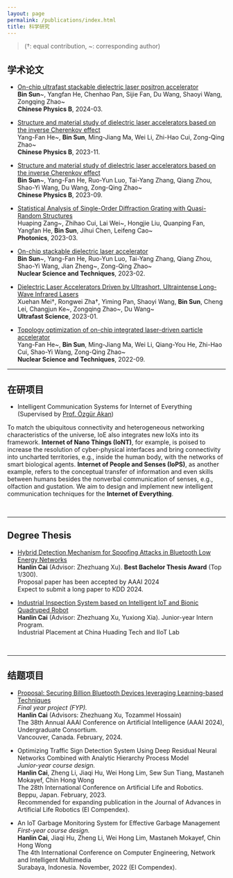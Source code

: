 ```yaml
---
layout: page
permalink: /publications/index.html
title: 科学研究
---
```


> (†: equal contribution, ~: corresponding author)

## 学术论文

- [On-chip ultrafast stackable dielectric laser positron accelerator](https://iopscience.iop.org/article/10.1088/1674-1056/ad188e)<br>
**Bin Sun**~, Yangfan He, Chenhao Pan, Sijie Fan, Du Wang, Shaoyi Wang, Zongqing Zhao~<br>
**Chinese Physics B**, 2024-03.<br>

- [Structure and material study of dielectric laser accelerators based on the inverse Cherenkov effect](https://iopscience.iop.org/article/10.1088/1674-1056/acc05a)<br>
Yang-Fan He~, **Bin Sun**, Ming-Jiang Ma, Wei Li, Zhi-Hao Cui, Zong-Qing Zhao~<br>
**Chinese Physics B**, 2023-11.<br>

- [Structure and material study of dielectric laser accelerators based on the inverse Cherenkov effect](https://iopscience.iop.org/article/10.1088/1674-1056/acdc0a)<br>
**Bin Sun**~, Yang-Fan He, Ruo-Yun Luo, Tai-Yang Zhang, Qiang Zhou, Shao-Yi Wang, Du Wang, Zong-Qing Zhao~<br>
**Chinese Physics B**, 2023-09.<br>

- [Statistical Analysis of Single-Order Diffraction Grating with Quasi-Random Structures](https://www.mdpi.com/2304-6732/10/3/303)<br>
Huaping Zang~, Zhihao Cui, Lai Wei~, Hongjie Liu, Quanping Fan, Yangfan He, **Bin Sun**, Jihui Chen, Leifeng Cao~<br>
**Photonics**, 2023-03.<br>

- [On-chip stackable dielectric laser accelerator](https://link.springer.com/article/10.1007/s41365-023-01174-7)<br>
**Bin Sun**~, Yang-Fan He, Ruo-Yun Luo, Tai-Yang Zhang, Qiang Zhou, Shao-Yi Wang, Jian Zheng~, Zong-Qing Zhao~<br>
**Nuclear Science and Techniques**, 2023-02.<br>

- [Dielectric Laser Accelerators Driven by Ultrashort, Ultraintense Long-Wave Infrared Lasers](https://spj.science.org/doi/10.34133/ultrafastscience.0050)<br>
Xuehan Mei†, Rongwei Zha†, Yiming Pan, Shaoyi Wang, **Bin Sun**, Cheng Lei, Changjun Ke~, Zongqing Zhao~, Du Wang~<br>
**Ultrafast Science**, 2023-01.<br>

- [Topology optimization of on-chip integrated laser-driven particle accelerator](https://link.springer.com/article/10.1007/s41365-022-01101-2)<br>
Yang-Fan He~, **Bin Sun**, Ming-Jiang Ma, Wei Li, Qiang-You He, Zhi-Hao Cui, Shao-Yi Wang, Zong-Qing Zhao~<br>
**Nuclear Science and Techniques**, 2022-09.<br>

---

## 在研项目

- Intelligent Communication Systems for Internet of Everything (Supervised by [Prof. Özgür Akan](https://www.eng.cam.ac.uk/profiles/oba21))

To match the ubiquitous connectivity and heterogeneous networking characteristics of the universe, IoE also integrates new IoXs into its framework. **Internet of Nano Things (IoNT)**, for example, is poised to increase the resolution of cyber-physical interfaces and bring connectivity into uncharted territories, e.g., inside the human body, with the networks of smart biological agents. **Internet of People and Senses (IoPS)**, as another example, refers to the conceptual transfer of information and even skills between humans besides the nonverbal communication of senses, e.g., olfaction and gustation. We aim to design and implement new intelligent communication techniques for the **Internet of Everything**.

<br>

---

## Degree Thesis

- [Hybrid Detection Mechanism for Spoofing Attacks in Bluetooth Low Energy Networks](https://caihanlin.com/mypaper/thesis/UG-thesis.pdf)<br>**Hanlin Cai** (Advisor: Zhezhuang Xu). **Best Bachelor Thesis Award** (Top 1/300).<br>Proposal paper has been accepted by AAAI 2024<br>Expect to submit a long paper to KDD 2024.

- [Industrial Inspection System based on Intelligent IoT and Bionic Quadruped Robot](https://caihanlin.com/mypaper/thesis/IP-report.pdf)<br>**Hanlin Cai** (Advisor: Zhezhuang Xu, Yuxiong Xia). Junior-year Intern Program.<br>Industrial Placement at China Huading Tech and IIoT Lab<br>

  <br>

---

## 结题项目

- [Proposal: Securing Billion Bluetooth Devices leveraging Learning-based Techniques](https://ojs.aaai.org/index.php/AAAI/article/view/30544)<br>*Final year project (FYP).*<br>**Hanlin Cai** (Advisors: Zhezhuang Xu, Tozammel Hossain)<br>The 38th Annual AAAI Conference on Artificial Intelligence (AAAI 2024), Undergraduate Consortium.<br>Vancouver, Canada. February, 2024.

- Optimizing Traffic Sign Detection System Using Deep Residual Neural Networks Combined with Analytic Hierarchy Process Model<br>*Junior-year course design.*<br>**Hanlin Cai**, Zheng Li, Jiaqi Hu, Wei Hong Lim, Sew Sun Tiang, Mastaneh Mokayef, Chin Hong Wong<br>The 28th International Conference on Artificial Life and Robotics.<br>Beppu, Japan. February, 2023.<br>Recommended for expanding publication in the Journal of Advances in Artificial Life Robotics (EI Compendex).

- An IoT Garbage Monitoring System for Effective Garbage Management<br>*First-year course design.*<br>**Hanlin Cai**, Jiaqi Hu, Zheng Li, Wei Hong Lim, Mastaneh Mokayef, Chin Hong Wong<br>The 4th International Conference on Computer Engineering, Network and Intelligent Multimedia<br>Surabaya, Indonesia. November, 2022 (EI Compendex).<br>

  <br>
